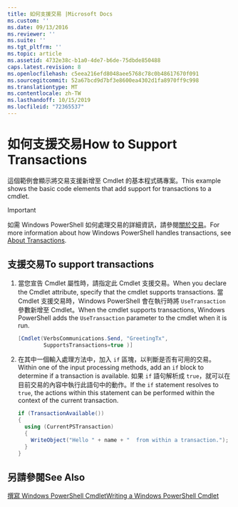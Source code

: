 ```yaml
---
title: 如何支援交易 |Microsoft Docs
ms.custom: ''
ms.date: 09/13/2016
ms.reviewer: ''
ms.suite: ''
ms.tgt_pltfrm: ''
ms.topic: article
ms.assetid: 4732e38c-b1a0-4de7-b6de-75dbde850488
caps.latest.revision: 8
ms.openlocfilehash: c5eea216efd8048aee5768c78c0b48617670f091
ms.sourcegitcommit: 52a67bcd9d7bf3e8600ea4302d1fa8970ff9c998
ms.translationtype: MT
ms.contentlocale: zh-TW
ms.lasthandoff: 10/15/2019
ms.locfileid: "72365537"
---
```

# <a name="how-to-support-transactions"></a><span data-ttu-id="603f6-102">如何支援交易</span><span class="sxs-lookup"><span data-stu-id="603f6-102">How to Support Transactions</span></span>

<span data-ttu-id="603f6-103">這個範例會顯示將交易支援新增至 Cmdlet 的基本程式碼專案。</span><span class="sxs-lookup"><span data-stu-id="603f6-103">This example shows the basic code elements that add support for transactions to a cmdlet.</span></span>

> [!IMPORTANT]
> <span data-ttu-id="603f6-104">如需 Windows PowerShell 如何處理交易的詳細資訊，請參閱[關於交易][about_Transactions]。</span><span class="sxs-lookup"><span data-stu-id="603f6-104">For more information about how Windows PowerShell handles transactions, see [About Transactions][about_Transactions].</span></span>

## <a name="to-support-transactions"></a><span data-ttu-id="603f6-105">支援交易</span><span class="sxs-lookup"><span data-stu-id="603f6-105">To support transactions</span></span>

1. <span data-ttu-id="603f6-106">當您宣告 Cmdlet 屬性時，請指定此 Cmdlet 支援交易。</span><span class="sxs-lookup"><span data-stu-id="603f6-106">When you declare the Cmdlet attribute, specify that the cmdlet supports transactions.</span></span>
   <span data-ttu-id="603f6-107">當 Cmdlet 支援交易時，Windows PowerShell 會在執行時將 `UseTransaction` 參數新增至 Cmdlet。</span><span class="sxs-lookup"><span data-stu-id="603f6-107">When the cmdlet supports transactions, Windows PowerShell adds the `UseTransaction` parameter to the cmdlet when it is run.</span></span>

    ```csharp
    [Cmdlet(VerbsCommunications.Send, "GreetingTx",
            SupportsTransactions=true )]
    ```

2. <span data-ttu-id="603f6-108">在其中一個輸入處理方法中，加入 `if` 區塊，以判斷是否有可用的交易。</span><span class="sxs-lookup"><span data-stu-id="603f6-108">Within one of the input processing methods, add an `if` block to determine if a transaction is available.</span></span>
   <span data-ttu-id="603f6-109">如果 `if` 語句解析成 `true`，就可以在目前交易的內容中執行此語句中的動作。</span><span class="sxs-lookup"><span data-stu-id="603f6-109">If the `if` statement resolves to `true`, the actions within this statement can be performed within the context of the current transaction.</span></span>

    ```csharp
    if (TransactionAvailable())
    {
      using (CurrentPSTransaction)
      {
        WriteObject("Hello " + name + "  from within a transaction.");
      }
    }
    ```

## <a name="see-also"></a><span data-ttu-id="603f6-110">另請參閱</span><span class="sxs-lookup"><span data-stu-id="603f6-110">See Also</span></span>

[<span data-ttu-id="603f6-111">撰寫 Windows PowerShell Cmdlet</span><span class="sxs-lookup"><span data-stu-id="603f6-111">Writing a Windows PowerShell Cmdlet</span></span>](./writing-a-windows-powershell-cmdlet.md)

<!-- External URLs -->

[about_Transactions]: /powershell/module/Microsoft.PowerShell.Core/About/about_Transactions
